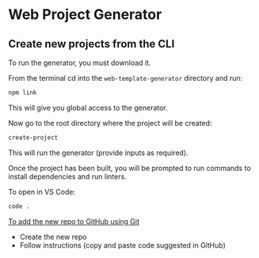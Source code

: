 # Web Project Generator

## Create new projects from the CLI

To run the generator, you must download it.

From the terminal cd into the `web-template-generator` directory and run:

```bash
npm link
```

This will give you global access to the generator.

Now go to the root directory where the project will be created:

```bash
create-project
```

This will run the generator (provide inputs as required).

Once the project has been built, you will be prompted to run commands to install dependencies and run linters.

To open in VS Code:

```bash
code .
```

[To add the new repo to GitHub using Git](https://docs.github.com/en/migrations/importing-source-code/using-the-command-line-to-import-source-code/adding-locally-hosted-code-to-github)

- Create the new repo
- Follow instructions (copy and paste code suggested in GitHub)

